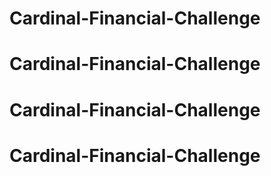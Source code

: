 # Cardinal-Financial-Challenge
# Cardinal-Financial-Challenge
# Cardinal-Financial-Challenge
# Cardinal-Financial-Challenge
